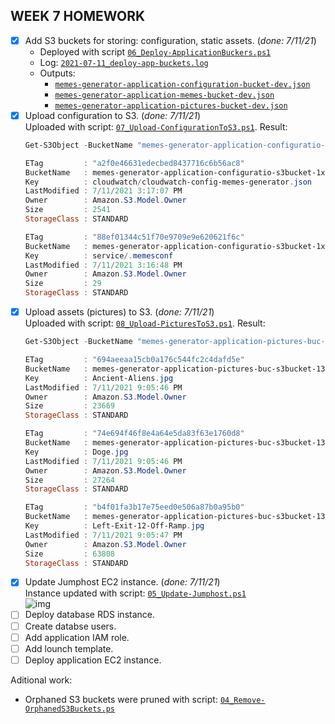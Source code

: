 ## WEEK 7 HOMEWORK
 - [x] Add S3 buckets for storing: configuration, static assets. (_done: 7/11/21_)  
   - Deployed with script [`06_Deploy-ApplicationBuckers.ps1`](06_Deploy-ApplicationBuckers.ps1)  
   - Log: [`2021-07-11_deploy-app-buckets.log`](logs/2021-07-11_deploy-app-buckets.log)
   - Outputs:
     - [`memes-generator-application-configuration-bucket-dev.json`](memes-generator/application/outputs/memes-generator-application-configuration-bucket-dev.json)
     - [`memes-generator-application-memes-bucket-dev.json`](memes-generator/application/outputs/memes-generator-application-memes-bucket-dev.json)
     - [`memes-generator-application-pictures-bucket-dev.json`](memes-generator/application/outputs/memes-generator-application-pictures-bucket-dev.json)
 - [x] Upload configuration to S3. (_done: 7/11/21_)  
   Uploaded with script: [`07_Upload-ConfigurationToS3.ps1`](07_Upload-ConfigurationToS3.ps1). Result:
      ```powershell
      Get-S3Object -BucketName "memes-generator-application-configuratio-s3bucket-1xjpyqpokw21o"

      ETag         : "a2f0e46631edecbed8437716c6b56ac8"
      BucketName   : memes-generator-application-configuratio-s3bucket-1xjpyqpokw21o
      Key          : cloudwatch/cloudwatch-config-memes-generator.json
      LastModified : 7/11/2021 3:17:07 PM
      Owner        : Amazon.S3.Model.Owner
      Size         : 2541
      StorageClass : STANDARD

      ETag         : "88ef01344c51f70e9709e9e620621f6c"
      BucketName   : memes-generator-application-configuratio-s3bucket-1xjpyqpokw21o
      Key          : service/.memesconf
      LastModified : 7/11/2021 3:16:48 PM
      Owner        : Amazon.S3.Model.Owner
      Size         : 29
      StorageClass : STANDARD
      ```
 - [x] Upload assets (pictures) to S3. (_done: 7/11/21_)  
   Uploaded with script: [`08_Upload-PicturesToS3.ps1`](08_Upload-PicturesToS3.ps1). Result:
      ```powershell
      Get-S3Object -BucketName "memes-generator-application-pictures-buc-s3bucket-134kk33me41i4"

      ETag         : "694aeeaa15cb0a176c544fc2c4dafd5e"
      BucketName   : memes-generator-application-pictures-buc-s3bucket-134kk33me41i4
      Key          : Ancient-Aliens.jpg
      LastModified : 7/11/2021 9:05:46 PM
      Owner        : Amazon.S3.Model.Owner
      Size         : 23669
      StorageClass : STANDARD

      ETag         : "74e694f46f8e4a64e5da83f63e1760d8"
      BucketName   : memes-generator-application-pictures-buc-s3bucket-134kk33me41i4
      Key          : Doge.jpg
      LastModified : 7/11/2021 9:05:46 PM
      Owner        : Amazon.S3.Model.Owner
      Size         : 27264
      StorageClass : STANDARD

      ETag         : "b4f01fa3b17e75eed0e506a87b0a95b0"
      BucketName   : memes-generator-application-pictures-buc-s3bucket-134kk33me41i4
      Key          : Left-Exit-12-Off-Ramp.jpg
      LastModified : 7/11/2021 9:05:47 PM
      Owner        : Amazon.S3.Model.Owner
      Size         : 63808
      StorageClass : STANDARD
      ```
 - [x] Update Jumphost EC2 instance. (_done: 7/11/21_)  
    Instance updated with script: [`05_Update-Jumphost.ps1`](05_Update-JumpHost.ps1)  
    ![img](https://i.imgur.com/YlxgFig.png)
 - [ ] Deploy database RDS instance.
 - [ ] Create databse users.
 - [ ] Add application IAM role.
 - [ ] Add lounch template.
 - [ ] Deploy application EC2 instance.

Aditional work:
 - Orphaned S3 buckets were pruned with script: [`04_Remove-OrphanedS3Buckets.ps`](04_Remove-OrphanedS3Buckets.ps1)